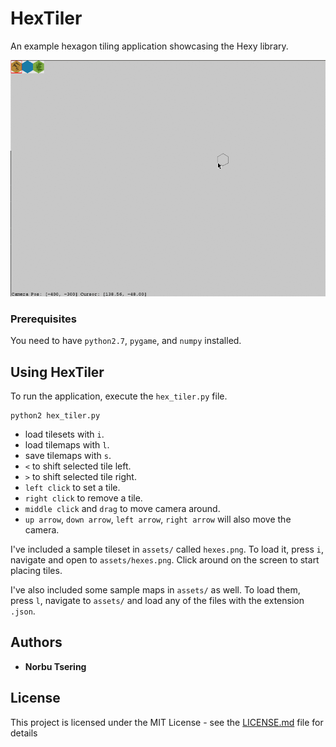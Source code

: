 # HexTiler

An example hexagon tiling application showcasing the Hexy library.

![Alt text](/HexTiler.gif?raw=true "Short Demo")

### Prerequisites

You need to have `python2.7`, `pygame`, and `numpy` installed.


## Using HexTiler

To run the application, execute the `hex_tiler.py` file.
```
python2 hex_tiler.py
```

- load tilesets with `i`.
- load tilemaps with `l`.
- save tilemaps with `s`.
- `<` to shift selected tile left.
- `>` to shift selected tile right.
- `left click` to set a tile.
- `right click` to remove a tile.
- `middle click` and `drag` to move camera around.
- `up arrow`, `down arrow`, `left arrow`, `right arrow` will also move the camera.

I've included a sample tileset in `assets/` called `hexes.png`. To load it, 
press `i`, navigate and open to `assets/hexes.png`. Click around on the screen
to start placing tiles.

I've also included some sample maps in `assets/` as well. To load them, press
`l`, navigate to `assets/` and load any of the files with the extension `.json`.

## Authors

* **Norbu Tsering** 

## License

This project is licensed under the MIT License - see the [LICENSE.md](LICENSE.md) file for details

